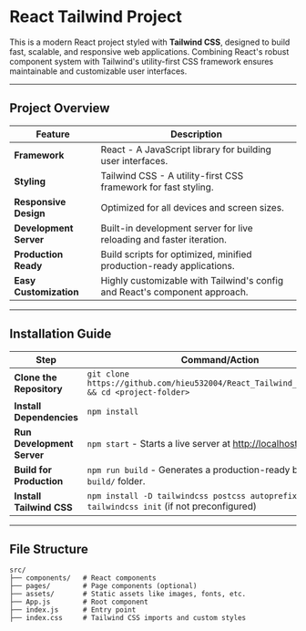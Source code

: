 # React Tailwind Project

This is a modern React project styled with **Tailwind CSS**, designed to build fast, scalable, and responsive web applications. Combining React's robust component system with Tailwind's utility-first CSS framework ensures maintainable and customizable user interfaces.

---

## Project Overview

| Feature                  | Description                                                                 |
|--------------------------|-----------------------------------------------------------------------------|
| **Framework**            | React - A JavaScript library for building user interfaces.                 |
| **Styling**              | Tailwind CSS - A utility-first CSS framework for fast styling.             |
| **Responsive Design**    | Optimized for all devices and screen sizes.                                |
| **Development Server**   | Built-in development server for live reloading and faster iteration.       |
| **Production Ready**     | Build scripts for optimized, minified production-ready applications.       |
| **Easy Customization**   | Highly customizable with Tailwind's config and React's component approach. |

---

## Installation Guide

| Step                          | Command/Action                                                                                  |
|-------------------------------|-------------------------------------------------------------------------------------------------|
| **Clone the Repository**      | `git clone https://github.com/hieu532004/React_Tailwind_HomeWord.git && cd <project-folder>`   |
| **Install Dependencies**      | `npm install`                                                                                  |
| **Run Development Server**    | `npm start` - Starts a live server at [http://localhost:3000](http://localhost:3000).          |
| **Build for Production**      | `npm run build` - Generates a production-ready build in the `build/` folder.                   |
| **Install Tailwind CSS**      | `npm install -D tailwindcss postcss autoprefixer && npx tailwindcss init` (if not preconfigured) |

---

## File Structure

```plaintext
src/
├── components/   # React components
├── pages/        # Page components (optional)
├── assets/       # Static assets like images, fonts, etc.
├── App.js        # Root component
├── index.js      # Entry point
├── index.css     # Tailwind CSS imports and custom styles

